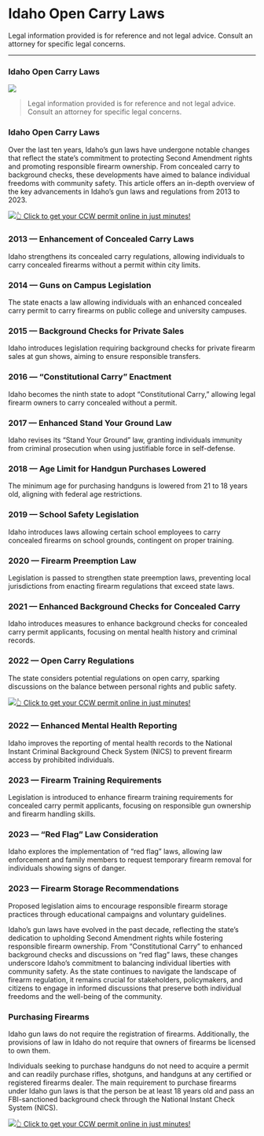 # Idaho Open Carry Laws

Legal information provided is for reference and not legal advice. Consult an attorney for specific legal concerns. 

* * *

### Idaho Open Carry Laws

![](https://cdn-images-1.medium.com/max/800/1*uYER9XnM3pRm6CYFqXbM3w.png)

> Legal information provided is for reference and not legal advice. Consult an attorney for specific legal concerns.

### Idaho Open Carry Laws

Over the last ten years, Idaho’s gun laws have undergone notable changes that reflect the state’s commitment to protecting Second Amendment rights and promoting responsible firearm ownership. From concealed carry to background checks, these developments have aimed to balance individual freedoms with community safety. This article offers an in-depth overview of the key advancements in Idaho’s gun laws and regulations from 2013 to 2023.

[![](https://cdn-images-1.medium.com/max/1200/1*aCmvRhaa5Xjz4zDZxHzAjg.png)](https://serp.ly/ccw)[👆 Click to get your CCW permit online in just minutes!](https://serp.ly/ccw)

### 2013 — Enhancement of Concealed Carry Laws

Idaho strengthens its concealed carry regulations, allowing individuals to carry concealed firearms without a permit within city limits.

### 2014 — Guns on Campus Legislation

The state enacts a law allowing individuals with an enhanced concealed carry permit to carry firearms on public college and university campuses.

### 2015 — Background Checks for Private Sales

Idaho introduces legislation requiring background checks for private firearm sales at gun shows, aiming to ensure responsible transfers.

### 2016 — “Constitutional Carry” Enactment

Idaho becomes the ninth state to adopt “Constitutional Carry,” allowing legal firearm owners to carry concealed without a permit.

### 2017 — Enhanced Stand Your Ground Law

Idaho revises its “Stand Your Ground” law, granting individuals immunity from criminal prosecution when using justifiable force in self-defense.

### 2018 — Age Limit for Handgun Purchases Lowered

The minimum age for purchasing handguns is lowered from 21 to 18 years old, aligning with federal age restrictions.

### 2019 — School Safety Legislation

Idaho introduces laws allowing certain school employees to carry concealed firearms on school grounds, contingent on proper training.

### 2020 — Firearm Preemption Law

Legislation is passed to strengthen state preemption laws, preventing local jurisdictions from enacting firearm regulations that exceed state laws.

### 2021 — Enhanced Background Checks for Concealed Carry

Idaho introduces measures to enhance background checks for concealed carry permit applicants, focusing on mental health history and criminal records.

### 2022 — Open Carry Regulations

The state considers potential regulations on open carry, sparking discussions on the balance between personal rights and public safety.

[![](https://cdn-images-1.medium.com/max/1200/1*TMCVgNoKp2NAtvLSAMkaJg.png)](https://serp.ly/ccw)[👆 Click to get your CCW permit online in just minutes!](https://serp.ly/ccw)

### 2022 — Enhanced Mental Health Reporting

Idaho improves the reporting of mental health records to the National Instant Criminal Background Check System (NICS) to prevent firearm access by prohibited individuals.

### 2023 — Firearm Training Requirements

Legislation is introduced to enhance firearm training requirements for concealed carry permit applicants, focusing on responsible gun ownership and firearm handling skills.

### 2023 — “Red Flag” Law Consideration

Idaho explores the implementation of “red flag” laws, allowing law enforcement and family members to request temporary firearm removal for individuals showing signs of danger.

### 2023 — Firearm Storage Recommendations

Proposed legislation aims to encourage responsible firearm storage practices through educational campaigns and voluntary guidelines.

Idaho’s gun laws have evolved in the past decade, reflecting the state’s dedication to upholding Second Amendment rights while fostering responsible firearm ownership. From “Constitutional Carry” to enhanced background checks and discussions on “red flag” laws, these changes underscore Idaho’s commitment to balancing individual liberties with community safety. As the state continues to navigate the landscape of firearm regulation, it remains crucial for stakeholders, policymakers, and citizens to engage in informed discussions that preserve both individual freedoms and the well-being of the community.

### Purchasing Firearms

Idaho gun laws do not require the registration of firearms. Additionally, the provisions of law in Idaho do not require that owners of firearms be licensed to own them.

Individuals seeking to purchase handguns do not need to acquire a permit and can readily purchase rifles, shotguns, and handguns at any certified or registered firearms dealer. The main requirement to purchase firearms under Idaho gun laws is that the person be at least 18 years old and pass an FBI-sanctioned background check through the National Instant Check System (NICS).

[![](https://cdn-images-1.medium.com/max/1200/1*UmVcdbz7GlGdNVJMx2tkag.png)](https://serp.ly/ccw)[👆 Click to get your CCW permit online in just minutes!](https://serp.ly/ccw)

